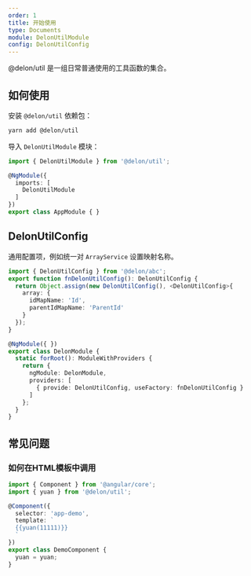 ```yaml
---
order: 1
title: 开始使用
type: Documents
module: DelonUtilModule
config: DelonUtilConfig
---
```


@delon/util 是一组日常普通使用的工具函数的集合。

## 如何使用

安装 `@delon/util` 依赖包：

```bash
yarn add @delon/util
```

导入 `DelonUtilModule` 模块：

```typescript
import { DelonUtilModule } from '@delon/util';

@NgModule({
  imports: [
    DelonUtilModule
  ]
})
export class AppModule { }
```

## DelonUtilConfig

通用配置项，例如统一对 `ArrayService` 设置映射名称。

```ts
import { DelonUtilConfig } from '@delon/abc';
export function fnDelonUtilConfig(): DelonUtilConfig {
  return Object.assign(new DelonUtilConfig(), <DelonUtilConfig>{
    array: {
      idMapName: 'Id',
      parentIdMapName: 'ParentId'
    }
  });
}

@NgModule({ })
export class DelonModule {
  static forRoot(): ModuleWithProviders {
    return {
      ngModule: DelonModule,
      providers: [
        { provide: DelonUtilConfig, useFactory: fnDelonUtilConfig }
      ]
    };
  }
}
```

## 常见问题

### 如何在HTML模板中调用

```ts
import { Component } from '@angular/core';
import { yuan } from '@delon/util';

@Component({
  selector: 'app-demo',
  template: `
  {{yuan(11111)}}
  `
})
export class DemoComponent {
  yuan = yuan;
}
```
